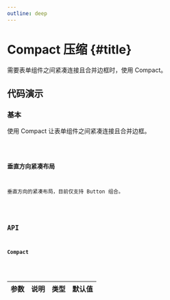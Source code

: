 ```yaml
---
outline: deep
---
```


# Compact 压缩 {#title}

需要表单组件之间紧凑连接且合并边框时，使用 Compact。

## 代码演示

### 基本

使用 Compact 让表单组件之间紧凑连接且合并边框。

<Code path="compact/Base" />

### 垂直方向紧凑布局

垂直方向的紧凑布局，目前仅支持 Button 组合。

<Code path="compact/Vertical" />

## API

### Compact

<div class="vp-table">

| 参数      | 说明 | 类型 | 默认值
| ----------- | ----------- | ----------- | ----------- |

</div>